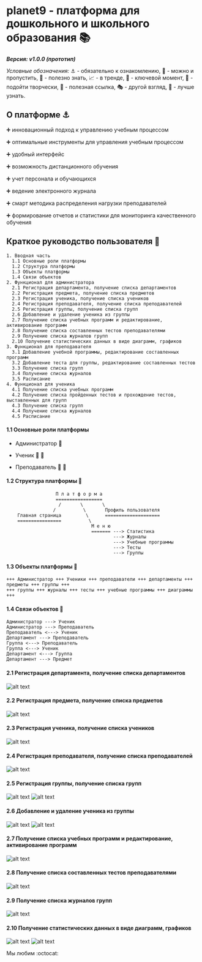 # planet9 - платформа для дошкольного и школьного образования :books:
***Версия: v1.0.0 (прототип)***

*Условные обозначения:* :anchor: - обязательно к ознакомлению, :bookmark: - можно и пропустить, :telescope: - полезно знать, :chart_with_upwards_trend: - в тренде, :key: - ключевой момент, :art: - подойти творчески, :link: - полезная ссылка, :performing_arts: - другой взгляд, :mountain_cableway: - лучше узнать.
## О платформе :anchor:

:heavy_plus_sign: инновационный подход к управлению учебным процессом

:heavy_plus_sign: оптимальные инструменты для управления учебным процессом

:heavy_plus_sign: удобный интерфейс

:heavy_plus_sign: возможность дистанционного обучения

:heavy_plus_sign: учет персонала и обучающихся

:heavy_plus_sign: ведение электронного журнала

:heavy_plus_sign: смарт методика распределения нагрузки преподавателей

:heavy_plus_sign: формирование отчетов и статистики для мониторинга качественного обучения

## Краткое руководство пользователя :key:
```
1. Вводная часть
  1.1 Основные роли платформы
  1.2 Структура платформы
  1.3 Объекты платформы
  1.4 Связи объектов
2. Функционал для администратора
  2.1 Регистрация департамента, получение списка департаментов
  2.2 Регистрация предмета, получение списка предметов
  2.3 Регистрация ученика, получение списка учеников
  2.4 Регистрация преподавателя, получение списка преподавателей
  2.5 Регистрация группы, получение списка групп
  2.6 Добавление и удаление ученика из группы
  2.7 Получение списка учебных программ и редактирование, активирование программ
  2.8 Получение списка составленных тестов преподавателями
  2.9 Получение списка журналов групп
  2.10 Получение статистических данных в виде диаграмм, графиков
3. Функционал для преподавателя
  3.1 Добавление учебной программы, редактирование составленных программ
  3.2 Добавление теста для группы, редактирование составленных тестов
  3.3 Получение списка групп
  3.4 Получение списка журналов
  3.5 Расписание
4. Функционал для ученика
  4.1 Получение списка учебных программ
  4.2 Получение списка пройденных тестов и прохождение тестов, выставленных для групп
  4.3 Получение списка групп
  4.4 Получение списка журналов
  4.5 Расписание
 ```
#### 1.1 Основные роли платформы

 - Администратор  :bust_in_silhouette:
 
 - Ученик :girl: :boy:
 
 - Преподаватель :man: :woman:
 
#### 1.2 Структура платформы :telescope:
```
                  П л а т ф о р м а
                  =================
                   /       \       \ 
                 /          \       Профиль пользователя
    Главная страница         \      ====================
    ================          \
                               М е н ю 
                               ======= ---> Статистика
                                       ---> Журналы
                                       ---> Учебные программы
                                       ---> Тесты
                                       ---> Группы
```
#### 1.3 Объекты платформы :bookmark:
```
+++ Администратор +++ Ученики +++ преподаватели +++ департаменты +++ предметы +++ группы +++
+++ группы +++ журналы +++ тесты +++ учебные программы +++ диаграммы +++
```
#### 1.4 Связи объектов :telescope:
```
Администратор ---> Ученик
Администратор ---> Преподаватель
Преподаватель <---> Ученик
Департамент ---> Преподаватель
Группа <---> Преподаватель
Группа <---> Ученик
Департамент <---> Группа
Департамент ---> Предмет
```
#### 2.1 Регистрация департамента, получение списка департаментов
![alt text](screenshots/admin/departments.png "Инструкция-файл/Департаменты")
#### 2.2 Регистрация предмета, получение списка предметов
![alt text](screenshots/admin/subjects.png "Инструкция-файл/Предметы")
#### 2.3 Регистрация ученика, получение списка учеников
![alt text](screenshots/admin/scholars.png "Инструкция-файл/Ученики")
#### 2.4 Регистрация преподавателя, получение списка преподавателей
![alt text](screenshots/admin/teachers.png "Инструкция-файл/Преподаватели")
#### 2.5 Регистрация группы, получение списка групп
![alt text](screenshots/admin/groups.png "Инструкция-файл/Группы")
![alt text](screenshots/admin/groups3.png "Инструкция-файл/Группы")
#### 2.6 Добавление и удаление ученика из группы
![alt text](screenshots/admin/groups1.png "Инструкция-файл/Группы и ученики")
![alt text](screenshots/admin/groups2.png "Инструкция-файл/Группы и ученики")
#### 2.7 Получение списка учебных программ и редактирование, активирование программ
![alt text](screenshots/admin/programmes.png "Инструкция-файл/Программы")
#### 2.8 Получение списка составленных тестов преподавателями
![alt text](screenshots/admin/tests.png "Инструкция-файл/Тесты")
#### 2.9 Получение списка журналов групп
![alt text](screenshots/admin/journals.png "Инструкция-файл/Журналы")
#### 2.10 Получение статистических данных в виде диаграмм, графиков
![alt text](screenshots/admin/diagrams.png "Инструкция-файл/Статистика")
![alt text](screenshots/admin/graphycs.png "Инструкция-файл/Статистика")

Мы любим :octocat:
